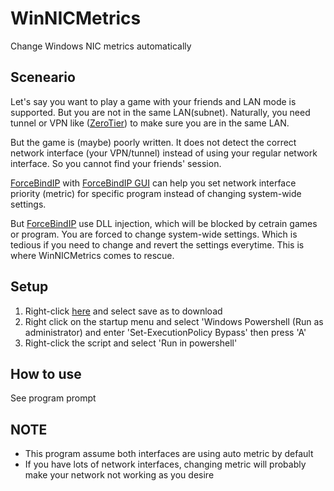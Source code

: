 # WinNICMetrics
Change Windows NIC metrics automatically

## Sceneario
Let's say you want to play a game with your friends and LAN mode is supported.
But you are not in the same LAN(subnet). Naturally, you need tunnel or VPN like ([ZeroTier](https://zerotier.com)) to make sure you are in the same LAN.

But the game is (maybe) poorly written. It does not detect the correct network interface (your VPN/tunnel) instead of using your regular network interface. So you cannot find your friends' session.

[ForceBindIP](https://r1ch.net/projects/forcebindip) with [ForceBindIP GUI](https://sourceforge.net/projects/forcebindip-gui/) can help you set network interface priority (metric) for specific program instead of changing system-wide settings.

But [ForceBindIP](https://r1ch.net/projects/forcebindip) use DLL injection, which will be blocked by cetrain games or program. You are forced to change system-wide settings. Which is tedious if you need to change and revert the settings everytime. This is where WinNICMetrics comes to rescue.

## Setup
1. Right-click [here](https://github.com/hhhhhojeihsu/WinNICMetrics/raw/master/WinNICMetrics.ps1) and select save as to download
2. Right click on the startup menu and select 'Windows Powershell (Run as administrator) and enter 'Set-ExecutionPolicy Bypass' then press 'A'
3. Right-click the script and select 'Run in powershell'

## How to use
See program prompt

## NOTE
- This program assume both interfaces are using auto metric by default
- If you have lots of network interfaces, changing metric will probably make your network not working as you desire